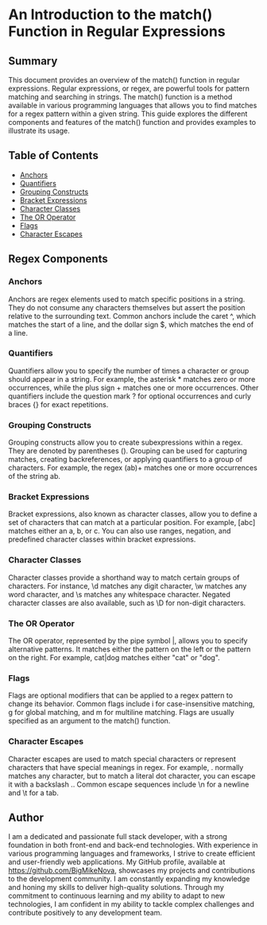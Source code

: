 # An Introduction to the match() Function in Regular Expressions

## Summary

This document provides an overview of the match() function in regular expressions. Regular expressions, or regex, are powerful tools for pattern matching and searching in strings. The match() function is a method available in various programming languages that allows you to find matches for a regex pattern within a given string. This guide explores the different components and features of the match() function and provides examples to illustrate its usage.

## Table of Contents

- [Anchors](#anchors)
- [Quantifiers](#quantifiers)
- [Grouping Constructs](#grouping-constructs)
- [Bracket Expressions](#bracket-expressions)
- [Character Classes](#character-classes)
- [The OR Operator](#the-or-operator)
- [Flags](#flags)
- [Character Escapes](#character-escapes)

## Regex Components

### Anchors

Anchors are regex elements used to match specific positions in a string. They do not consume any characters themselves but assert the position relative to the surrounding text. Common anchors include the caret ^, which matches the start of a line, and the dollar sign $, which matches the end of a line.

### Quantifiers

Quantifiers allow you to specify the number of times a character or group should appear in a string. For example, the asterisk * matches zero or more occurrences, while the plus sign + matches one or more occurrences. Other quantifiers include the question mark ? for optional occurrences and curly braces {} for exact repetitions.

### Grouping Constructs

Grouping constructs allow you to create subexpressions within a regex. They are denoted by parentheses (). Grouping can be used for capturing matches, creating backreferences, or applying quantifiers to a group of characters. For example, the regex (ab)+ matches one or more occurrences of the string ab.

### Bracket Expressions

Bracket expressions, also known as character classes, allow you to define a set of characters that can match at a particular position. For example, [abc] matches either an a, b, or c. You can also use ranges, negation, and predefined character classes within bracket expressions.

### Character Classes

Character classes provide a shorthand way to match certain groups of characters. For instance, \d matches any digit character, \w matches any word character, and \s matches any whitespace character. Negated character classes are also available, such as \D for non-digit characters.

### The OR Operator

The OR operator, represented by the pipe symbol |, allows you to specify alternative patterns. It matches either the pattern on the left or the pattern on the right. For example, cat|dog matches either "cat" or "dog".

### Flags

Flags are optional modifiers that can be applied to a regex pattern to change its behavior. Common flags include i for case-insensitive matching, g for global matching, and m for multiline matching. Flags are usually specified as an argument to the match() function.

### Character Escapes

Character escapes are used to match special characters or represent characters that have special meanings in regex. For example, . normally matches any character, but to match a literal dot character, you can escape it with a backslash \.. Common escape sequences include \n for a newline and \t for a tab.

## Author

I am a dedicated and passionate full stack developer, with a strong foundation in both front-end and back-end technologies. With experience in various programming languages and frameworks, I strive to create efficient and user-friendly web applications. My GitHub profile, available at https://github.com/BigMikeNova, showcases my projects and contributions to the development community. I am constantly expanding my knowledge and honing my skills to deliver high-quality solutions. Through my commitment to continuous learning and my ability to adapt to new technologies, I am confident in my ability to tackle complex challenges and contribute positively to any development team.
